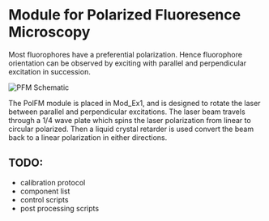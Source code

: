 # Module for Polarized Fluoresence Microscopy

Most fluorophores have a preferential polarization.  Hence fluorophore orientation can be observed by exciting with parallel and perpendicular excitation in succession.  

![PFM Schematic](https://github.com/YipLab/IX83-Modules/blob/master/PolFM/images/schematic.png)

The PolFM module is placed in Mod_Ex1, and is designed to rotate the laser between parallel and perpendicular excitations. The laser beam travels through a 1/4 wave plate which spins the laser polarization from linear to circular polarized. Then a liquid crystal retarder is used convert the beam back to a linear polarization in either directions. 

## TODO:

* calibration protocol
* component list
* control scripts
* post processing scripts